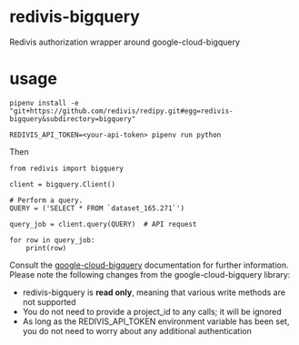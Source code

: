 # redivis-bigquery
Redivis authorization wrapper around google-cloud-bigquery

# usage
```
pipenv install -e "git+https://github.com/redivis/redipy.git#egg=redivis-bigquery&subdirectory=bigquery"

REDIVIS_API_TOKEN=<your-api-token> pipenv run python
```
Then
```
from redivis import bigquery

client = bigquery.Client()

# Perform a query.
QUERY = ('SELECT * FROM `dataset_165.271`')

query_job = client.query(QUERY)  # API request

for row in query_job:
	print(row)
```
Consult the [google-cloud-bigquery](https://googleapis.dev/python/bigquery/latest/index.html) documentation for further information. Please note the following changes from the google-cloud-bigquery library:
- redivis-bigquery is **read only**, meaning that various write methods are not supported
- You do not need to provide a project_id to any calls; it will be ignored
- As long as the REDIVIS_API_TOKEN environment variable has been set, you do not need to worry about any additional authentication
